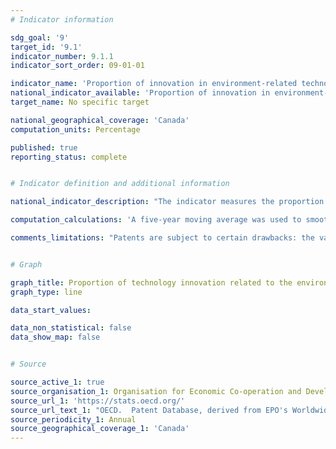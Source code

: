 ```yaml
---
# Indicator information

sdg_goal: '9'
target_id: '9.1'
indicator_number: 9.1.1
indicator_sort_order: 09-01-01

indicator_name: 'Proportion of innovation in environment-related technology'
national_indicator_available: 'Proportion of innovation in environment-related technology'
target_name: No specific target

national_geographical_coverage: 'Canada'
computation_units: Percentage

published: true
reporting_status: complete


# Indicator definition and additional information

national_indicator_description: "The indicator measures the proportion of patents in environment-related technology out of the total number of patents."

computation_calculations: 'A five-year moving average was used to smooth for election and policy impacts that could affect the data during a specific year.'

comments_limitations: "Patents are subject to certain drawbacks: the value distribution of patents is skewed as many patents have no industrial application (and hence are of little value to society) whereas a few are of substantial value; many inventions are not patented because they are not patentable or inventors may protect the inventions using other methods, such as secrecy, lead time, etc.; the propensity to patent differs across countries and industries; differences in patent regulations make it difficult to compare counts across countries; and changes in patent law over the years make it difficult to analyse trends over time. (OECD Stat)"


# Graph

graph_title: Proportion of technology innovation related to the environment
graph_type: line

data_start_values:

data_non_statistical: false
data_show_map: false


# Source

source_active_1: true
source_organisation_1: Organisation for Economic Co-operation and Development
source_url_1: 'https://stats.oecd.org/'
source_url_text_1: "OECD.  Patent Database, derived from EPO's Worldwide Patent Statistical database"
source_periodicity_1: Annual
source_geographical_coverage_1: 'Canada'
---
```

